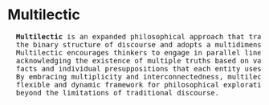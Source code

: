 # Multilectic
<pre>
  <b>Multilectic</b> is an expanded philosophical approach that transcends 
  the binary structure of discourse and adopts a multidimensional perspective. 
  Multilectic encourages thinkers to engage in parallel lines of reasoning, 
  acknowledging the existence of multiple truths based on various subsets of 
  facts and individual presuppositions that each entity uses in reasoning. 
  By embracing multiplicity and interconnectedness, multilectic provides a 
  flexible and dynamic framework for philosophical exploration that goes 
  beyond the limitations of traditional discourse.
</pre>
